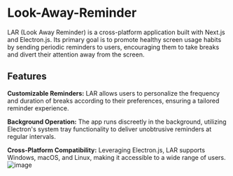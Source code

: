 # Look-Away-Reminder
LAR (Look Away Reminder) is a cross-platform application built with Next.js and Electron.js. Its primary goal is to promote healthy screen usage habits by sending periodic reminders to users, encouraging them to take breaks and divert their attention away from the screen.

## Features
**Customizable Reminders:** LAR allows users to personalize the frequency and duration of breaks according to their preferences, ensuring a tailored reminder experience.

**Background Operation:** The app runs discreetly in the background, utilizing Electron's system tray functionality to deliver unobtrusive reminders at regular intervals.

**Cross-Platform Compatibility:** Leveraging Electron.js, LAR supports Windows, macOS, and Linux, making it accessible to a wide range of users.
![image](https://github.com/user-attachments/assets/f6bff72a-f78b-4d7d-806d-6b43dfc87374)
